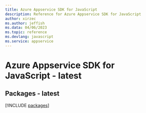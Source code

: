 ```yaml
---
title: Azure Appservice SDK for JavaScript
description: Reference for Azure Appservice SDK for JavaScript
author: xirzec
ms.author: jeffish
ms.data: 04/06/2023
ms.topic: reference
ms.devlang: javascript
ms.service: appservice
---
```

# Azure Appservice SDK for JavaScript - latest
## Packages - latest
[!INCLUDE [packages](appservice-index.md)]